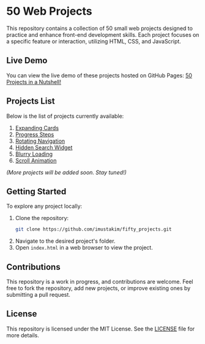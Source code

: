 # 50 Web Projects

This repository contains a collection of 50 small web projects designed to practice and enhance front-end development skills. Each project focuses on a specific feature or interaction, utilizing HTML, CSS, and JavaScript.

## Live Demo
You can view the live demo of these projects hosted on GitHub Pages:
[50 Projects in a Nutshell!](https://imustakim.github.io/fifty_projects/)

## Projects List
Below is the list of projects currently available:

1. [Expanding Cards](https://imustakim.github.io/fifty_projects/001_expanding_cards)
2. [Progress Steps](https://imustakim.github.io/fifty_projects/002_progress_steps)
3. [Rotating Navigation](https://imustakim.github.io/fifty_projects/003_rotating_navigation)
4. [Hidden Search Widget](https://imustakim.github.io/fifty_projects/004_hidden_search_widget)
5. [Blurry Loading](https://imustakim.github.io/fifty_projects/005_blurry_loading)
6. [Scroll Animation](https://imustakim.github.io/fifty_projects/006_scroll_animation)

*(More projects will be added soon. Stay tuned!)*

## Getting Started

To explore any project locally:
1. Clone the repository:
   ```bash
   git clone https://github.com/imustakim/fifty_projects.git
2. Navigate to the desired project's folder.
3. Open `index.html` in a web browser to view the project.

## Contributions
This repository is a work in progress, and contributions are welcome. Feel free to fork the repository, add new projects, or improve existing ones by submitting a pull request.

## License
This repository is licensed under the MIT License. See the [LICENSE](https://raw.githubusercontent.com/imustakim/fifty_projects/main/LICENSE) file for more details.